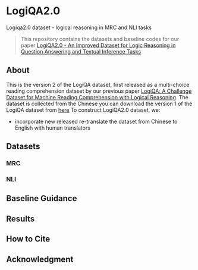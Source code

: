# LogiQA2.0
Logiqa2.0 dataset - logical reasoning in MRC and NLI tasks

> This repository contains the datasets and baseline codes for our paper [LogiQA2.0 - An Improved Dataset for Logic Reasoning in Question Answering and Textual Inference Tasks]()
## About
This is the version 2 of the LogiQA dataset, first released as a multi-choice reading comprehension dataset by our previous paper [LogiQA: A Challenge  Dataset for Machine Reading Comprehension with Logical Reasoning](https://arxiv.org/abs/2007.08124). The dataset is collected from the Chinese you can download the version 1 of the LogiQA dataset from [here](https://github.com/lgw863/logiqa-dataset)
To construct LogiQA2.0 dataset, we:
* incorporate new released re-translate the dataset from Chinese to English with human translators

## Datasets
### MRC

### NLI
## Baseline Guidance
## Results
## How to Cite
## Acknowledgment
